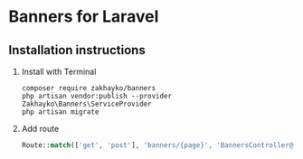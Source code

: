 # Banners for Laravel
## Installation instructions
1) Install with Terminal
    ```
    composer require zakhayko/banners
    php artisan vendor:publish --provider Zakhayko\Banners\ServiceProvider
    php artisan migrate
    ```
2) Add route
    ```php
    Route::match(['get', 'post'], 'banners/{page}', 'BannersController@render');
    ```
